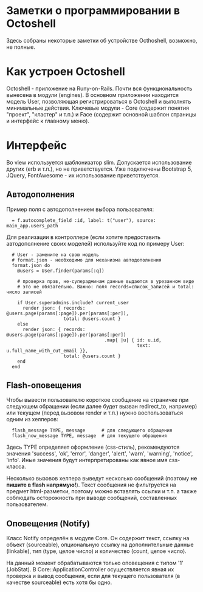 # Заметки о программировании в Octoshell

Здесь собраны некоторые заметки об устройстве Octhoshell, возможно, не полные.

# Как устроен Octoshell

Octoshell - приложение на Runy-on-Rails. Почти вся функциональность вынесена в модули (engines). В основном приложении находится модель User, позволяющая регистрироваться в Octoshell и выполнять минимальные действия. Ключевые модули - Core (содержит понятия "проект", "кластер" и т.п.) и Face (содержит основной шаблон страницы и интерфейс к главному меню).

# Интерфейс

Во view используется шаблонизатор slim. Допускается использование других (erb 
и т.п.), но не приветствуется. Уже подключены Bootstrap 5, JQuery, FontAwesome -
их использование приветствуется.

## Автодополнения

Пример поля с автодополнением выбора пользователя:

```
  = f.autocomplete_field :id, label: t("user"), source: main_app.users_path
```

Для реализации в контроллере (если хотите предоставить автодополнение своих
моделей) используйте код по примеру User:

```
  # User - замените на свою модель
  # format.json - необходимо для механизма автодополнения
  format.json do
    @users = User.finder(params[:q])
    
    # проверка прав, не-суперадминам данные выдаются в урезанном виде
    # это не обязательно. Важно: поля records=список_записей и total: число записей

    if User.superadmins.include? current_user
      render json: { records: @users.page(params[:page]).per(params[:per]),
                     total: @users.count }
    else
      render json: { records: @users.page(params[:page]).per(params[:per])
                                    .map{ |u| { id: u.id,
                                                text: u.full_name_with_cut_email }},
                     total: @users.count }
    end
  end
```

## Flash-оповещения

Чтобы вывести пользователю короткое сообщение на страничке при следующем
обращении (если далее будет вызван redirect_to, например) или текущем (перед
вызовом render и т.п.) нужно воспользоваться одним из хелперов:

```
  flash_message TYPE, message      # для следующего обращения
  flash_now_message TYPE, message  # для текущего обращения
```

Здесь TYPE определяет оформление (css-стиль), рекомендуются значения 'success',
'ok', 'error', 'danger', 'alert', 'warn', 'warning', 'notice', 'info'. Иные
значения будут интерпретированы как явное имя css-класса.

Несколько вызовов хелпера выведут несколько сообщений (поэтому
**не пишите в flash напрямую!**). Текст сообщения не фильтруется на предмет
html-разметки, поэтому можно вставлять ссылки и т.п. а также соблюдать
осторожность при выводе сообщений, составленных пользователем.

## Оповещения (Notify)

Класс Notify определён в модуле Core. Он содержит текст, ссылку на объект (sourceable), опциональную ссылку на дополнительные данные (linkable), тип (type, целое число) и количество (count, целое число).

На данный момент обрабатываются только оповещения с типом '1' (JobStat). В Core::ApplicationController осуществляется явная их проверка и вывод сообщения, если для текущего пользователя (в качестве sourceable) есть хотя бы одно.
